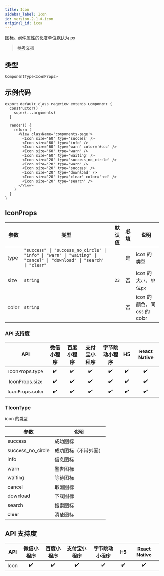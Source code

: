 ```yaml
---
title: Icon
sidebar_label: Icon
id: version-2.1.0-icon
original_id: icon
---
```


图标。组件属性的长度单位默认为 px

> [参考文档](https://developers.weixin.qq.com/miniprogram/dev/component/icon.html)

## 类型

```tsx
ComponentType<IconProps>
```

## 示例代码

```tsx
export default class PageView extends Component {
  constructor() {
    super(...arguments)
  }

  render() {
    return (
      <View className='components-page'>
        <Icon size='60' type='success' />
        <Icon size='60' type='info' />
        <Icon size='60' type='warn' color='#ccc' />
        <Icon size='60' type='warn' />
        <Icon size='60' type='waiting' />
        <Icon size='20' type='success_no_circle' />
        <Icon size='20' type='warn' />
        <Icon size='20' type='success' />
        <Icon size='20' type='download' />
        <Icon size='20' type='clear' color='red' />
        <Icon size='20' type='search' />
      </View>
    )
  }
}
```

## IconProps

<table>
  <thead>
    <tr>
      <th>参数</th>
      <th>类型</th>
      <th style="text-align:center">默认值</th>
      <th style="text-align:center">必填</th>
      <th>说明</th>
    </tr>
  </thead>
  <tbody>
    <tr>
      <td>type</td>
      <td><code>&quot;success&quot; | &quot;success_no_circle&quot; | &quot;info&quot; | &quot;warn&quot; | &quot;waiting&quot; | &quot;cancel&quot; | &quot;download&quot; | &quot;search&quot; | &quot;clear&quot;</code></td>
      <td style="text-align:center"></td>
      <td style="text-align:center">是</td>
      <td>icon 的类型</td>
    </tr>
    <tr>
      <td>size</td>
      <td><code>string</code></td>
      <td style="text-align:center"><code>23</code></td>
      <td style="text-align:center">否</td>
      <td>icon 的大小，单位px</td>
    </tr>
    <tr>
      <td>color</td>
      <td><code>string</code></td>
      <td style="text-align:center"></td>
      <td style="text-align:center">否</td>
      <td>icon 的颜色，同 css 的 color</td>
    </tr>
  </tbody>
</table>

### API 支持度

| API | 微信小程序 | 百度小程序 | 支付宝小程序 | 字节跳动小程序 | H5 | React Native |
| :---: | :---: | :---: | :---: | :---: | :---: | :---: |
| IconProps.type | ✔️ | ✔️ | ✔️ | ✔️ | ✔️ | ✔️ |
| IconProps.size | ✔️ | ✔️ | ✔️ | ✔️ | ✔️ | ✔️ |
| IconProps.color | ✔️ | ✔️ | ✔️ | ✔️ | ✔️ | ✔️ |

### TIconType

icon 的类型

<table>
  <thead>
    <tr>
      <th>参数</th>
      <th>说明</th>
    </tr>
  </thead>
  <tbody>
    <tr>
      <td>success</td>
      <td>成功图标</td>
    </tr>
    <tr>
      <td>success_no_circle</td>
      <td>成功图标（不带外圈）</td>
    </tr>
    <tr>
      <td>info</td>
      <td>信息图标</td>
    </tr>
    <tr>
      <td>warn</td>
      <td>警告图标</td>
    </tr>
    <tr>
      <td>waiting</td>
      <td>等待图标</td>
    </tr>
    <tr>
      <td>cancel</td>
      <td>取消图标</td>
    </tr>
    <tr>
      <td>download</td>
      <td>下载图标</td>
    </tr>
    <tr>
      <td>search</td>
      <td>搜索图标</td>
    </tr>
    <tr>
      <td>clear</td>
      <td>清楚图标</td>
    </tr>
  </tbody>
</table>

## API 支持度

| API | 微信小程序 | 百度小程序 | 支付宝小程序 | 字节跳动小程序 | H5 | React Native |
| :---: | :---: | :---: | :---: | :---: | :---: | :---: |
| Icon | ✔️ | ✔️ | ✔️ | ✔️ | ✔️ | ✔️ |
